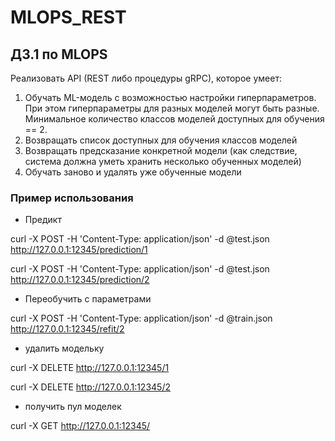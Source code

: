 # MLOPS_REST
## ДЗ.1 по MLOPS

Реализовать API (REST либо процедуры gRPC), которое умеет: 
1. Обучать ML-модель с возможностью настройки 
гиперпараметров. При этом гиперпараметры для разных 
моделей могут быть разные. Минимальное количество классов 
моделей доступных для обучения == 2. 
2. Возвращать список доступных для обучения классов моделей 
3. Возвращать предсказание конкретной модели (как следствие, 
система должна уметь хранить несколько обученных моделей) 
4. Обучать заново и удалять уже обученные модели


### Пример использования
- Предикт

curl -X POST -H 'Content-Type: application/json' -d @test.json http://127.0.0.1:12345/prediction/1

curl -X POST -H 'Content-Type: application/json' -d @test.json http://127.0.0.1:12345/prediction/2
- Переобучить с параметрами

curl -X POST -H 'Content-Type: application/json' -d @train.json http://127.0.0.1:12345/refit/2

- удалить модельку

curl -X DELETE http://127.0.0.1:12345/1

curl -X DELETE http://127.0.0.1:12345/2

- получить пул моделек

curl -X GET http://127.0.0.1:12345/
